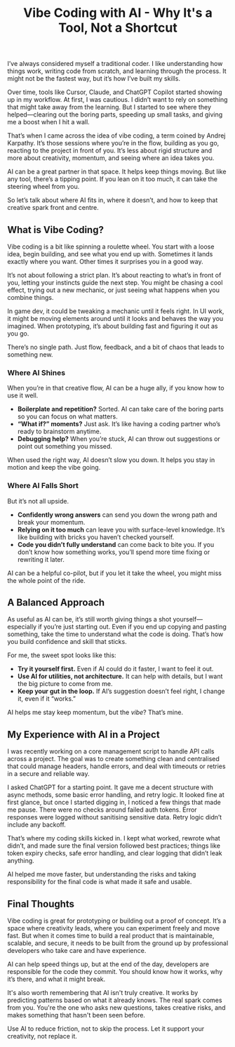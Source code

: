 ﻿---
title: Vibe Coding with AI - Why It's a Tool, Not a Shortcut
publishDate: 2025-04-08
img: /assets/posts/vibe-coding-with-ai.png
img_alt: A person looking at code on a screen
description: Exploring how AI tools like Cursor or ChatGPT can support, but not replace—the creative flow of coding.
tags:
  - AI
  - Development 
  - Best Practices
---

I’ve always considered myself a traditional coder. I like understanding how things work, writing code from scratch, and learning through the process. It might not be the fastest way, but it’s how I’ve built my skills.

Over time, tools like Cursor, Claude, and ChatGPT Copilot started showing up in my workflow. At first, I was cautious. I didn’t want to rely on something that might take away from the learning. But I started to see where they helped—clearing out the boring parts, speeding up small tasks, and giving me a boost when I hit a wall.

That’s when I came across the idea of vibe coding, a term coined by Andrej Karpathy. It’s those sessions where you’re in the flow, building as you go, reacting to the project in front of you. It’s less about rigid structure and more about creativity, momentum, and seeing where an idea takes you.

AI can be a great partner in that space. It helps keep things moving. But like any tool, there’s a tipping point. If you lean on it too much, it can take the steering wheel from you.

So let’s talk about where AI fits in, where it doesn’t, and how to keep that creative spark front and centre.

## What is Vibe Coding?

Vibe coding is a bit like spinning a roulette wheel. You start with a loose idea, begin building, and see what you end up with. Sometimes it lands exactly where you want. Other times it surprises you in a good way.

It’s not about following a strict plan. It’s about reacting to what’s in front of you, letting your instincts guide the next step. You might be chasing a cool effect, trying out a new mechanic, or just seeing what happens when you combine things.

In game dev, it could be tweaking a mechanic until it feels right. In UI work, it might be moving elements around until it looks and behaves the way you imagined. When prototyping, it’s about building fast and figuring it out as you go.

There’s no single path. Just flow, feedback, and a bit of chaos that leads to something new.

### Where AI Shines

When you’re in that creative flow, AI can be a huge ally, if you know how to use it well.

- **Boilerplate and repetition?** Sorted. AI can take care of the boring parts so you can focus on what matters.
- **“What if?” moments?** Just ask. It’s like having a coding partner who’s ready to brainstorm anytime.
- **Debugging help?** When you’re stuck, AI can throw out suggestions or point out something you missed.

When used the right way, AI doesn’t slow you down. It helps you stay in motion and keep the vibe going.

### Where AI Falls Short

But it’s not all upside.

- **Confidently wrong answers** can send you down the wrong path and break your momentum.
- **Relying on it too much** can leave you with surface-level knowledge. It’s like building with bricks you haven’t checked yourself.
- **Code you didn’t fully understand** can come back to bite you. If you don’t know how something works, you’ll spend more time fixing or rewriting it later.

AI can be a helpful co-pilot, but if you let it take the wheel, you might miss the whole point of the ride.

## A Balanced Approach

As useful as AI can be, it’s still worth giving things a shot yourself—especially if you’re just starting out. Even if you end up copying and pasting something, take the time to understand what the code is doing. That’s how you build confidence and skill that sticks.

For me, the sweet spot looks like this:

- **Try it yourself first.** Even if AI could do it faster, I want to feel it out.
- **Use AI for utilities, not architecture.** It can help with details, but I want the big picture to come from me.
- **Keep your gut in the loop.**  If AI’s suggestion doesn’t feel right, I change it, even if it “works.”

AI helps me stay keep momentum, but the *vibe*? That’s mine.

## My Experience with AI in a Project

I was recently working on a core management script to handle API calls across a project. The goal was to create something clean and centralised that could manage headers, handle errors, and deal with timeouts or retries in a secure and reliable way.

I asked ChatGPT for a starting point. It gave me a decent structure with async methods, some basic error handling, and retry logic. It looked fine at first glance, but once I started digging in, I noticed a few things that made me pause. There were no checks around failed auth tokens. Error responses were logged without sanitising sensitive data. Retry logic didn’t include any backoff.

That’s where my coding skills kicked in. I kept what worked, rewrote what didn’t, and made sure the final version followed best practices; things like token expiry checks, safe error handling, and clear logging that didn’t leak anything.

AI helped me move faster, but understanding the risks and taking responsibility for the final code is what made it safe and usable.

## Final Thoughts

Vibe coding is great for prototyping or building out a proof of concept. It’s a space where creativity leads, where you can experiment freely and move fast. But when it comes time to build a real product that is maintainable, scalable, and secure, it needs to be built from the ground up by professional developers who take care and have experience.

AI can help speed things up, but at the end of the day, developers are responsible for the code they commit. You should know how it works, why it’s there, and what it might break.

It's also worth remembering that AI isn't truly creative. It works by predicting patterns based on what it already knows. The real spark comes from you. You're the one who asks new questions, takes creative risks, and makes something that hasn't been seen before.

Use AI to reduce friction, not to skip the process. Let it support your creativity, not replace it.
